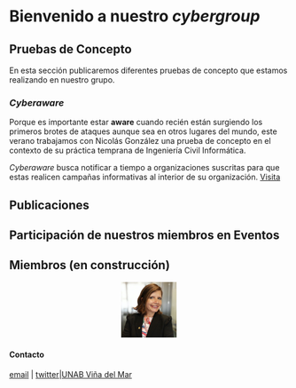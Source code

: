 # Bienvenido a nuestro *cybergroup* 



## Pruebas de Concepto
En esta sección publicaremos diferentes pruebas de concepto que estamos realizando en nuestro grupo.
### *Cyberaware* 
Porque es importante estar **aware** cuando recién están surgiendo los primeros brotes de ataques aunque sea en otros lugares del mundo, este verano trabajamos con Nicolás González una prueba de concepto en el contexto de su práctica temprana de Ingeniería Civil Informática.  

*Cyberaware* busca notificar a tiempo a organizaciones suscritas para que estas realicen campañas informativas al interior de su organización. 
[Visita](http://cyberaware.informatica-unab-vm.cl)

## Publicaciones

## Participación de nuestros miembros en Eventos

## Miembros (en construcción)
<p align="center">
  <img src="RT.jpg" width="100" title="Profesor Investigador Romina Torres">
</p>



#### Contacto
[email](mailto:romina.torres@unab.cl) | [twitter](https://twitter.com/rominabot)|[UNAB Viña del Mar](https://twitter.com/inf_unab_vm) 
